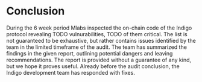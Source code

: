 # Conclusion

During the 6 week period Mlabs inspected the on-chain code of the Indigo protocol revealing TODO vulnurabilities, TODO of them critical. The list is not guaranteed to be exhaustive, but rather contains issues identified by the team in the limited timeframe of the audit. The team has summarized the findings in the given report, outlining potential dangers and leaving recommendations. The report is provided without a guarantee of any kind, but we hope it proves useful. Already before the audit conclusion, the Indigo development team has responded with fixes.